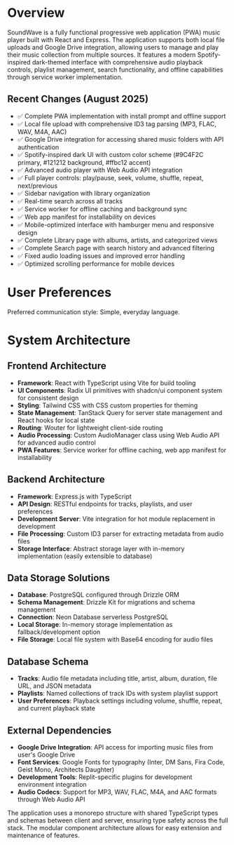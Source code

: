 # Overview

SoundWave is a fully functional progressive web application (PWA) music player built with React and Express. The application supports both local file uploads and Google Drive integration, allowing users to manage and play their music collection from multiple sources. It features a modern Spotify-inspired dark-themed interface with comprehensive audio playback controls, playlist management, search functionality, and offline capabilities through service worker implementation.

## Recent Changes (August 2025)
- ✅ Complete PWA implementation with install prompt and offline support
- ✅ Local file upload with comprehensive ID3 tag parsing (MP3, FLAC, WAV, M4A, AAC)
- ✅ Google Drive integration for accessing shared music folders with API authentication
- ✅ Spotify-inspired dark UI with custom color scheme (#9C4F2C primary, #121212 background, #ffbc12 accent)
- ✅ Advanced audio player with Web Audio API integration
- ✅ Full player controls: play/pause, seek, volume, shuffle, repeat, next/previous
- ✅ Sidebar navigation with library organization
- ✅ Real-time search across all tracks
- ✅ Service worker for offline caching and background sync
- ✅ Web app manifest for installability on devices
- ✅ Mobile-optimized interface with hamburger menu and responsive design
- ✅ Complete Library page with albums, artists, and categorized views
- ✅ Complete Search page with search history and advanced filtering
- ✅ Fixed audio loading issues and improved error handling
- ✅ Optimized scrolling performance for mobile devices

# User Preferences

Preferred communication style: Simple, everyday language.

# System Architecture

## Frontend Architecture
- **Framework**: React with TypeScript using Vite for build tooling
- **UI Components**: Radix UI primitives with shadcn/ui component system for consistent design
- **Styling**: Tailwind CSS with CSS custom properties for theming
- **State Management**: TanStack Query for server state management and React hooks for local state
- **Routing**: Wouter for lightweight client-side routing
- **Audio Processing**: Custom AudioManager class using Web Audio API for advanced audio control
- **PWA Features**: Service worker for offline caching, web app manifest for installability

## Backend Architecture
- **Framework**: Express.js with TypeScript
- **API Design**: RESTful endpoints for tracks, playlists, and user preferences
- **Development Server**: Vite integration for hot module replacement in development
- **File Processing**: Custom ID3 parser for extracting metadata from audio files
- **Storage Interface**: Abstract storage layer with in-memory implementation (easily extensible to database)

## Data Storage Solutions
- **Database**: PostgreSQL configured through Drizzle ORM
- **Schema Management**: Drizzle Kit for migrations and schema management
- **Connection**: Neon Database serverless PostgreSQL
- **Local Storage**: In-memory storage implementation as fallback/development option
- **File Storage**: Local file system with Base64 encoding for audio files

## Database Schema
- **Tracks**: Audio file metadata including title, artist, album, duration, file URL, and JSON metadata
- **Playlists**: Named collections of track IDs with system playlist support
- **User Preferences**: Playback settings including volume, shuffle, repeat, and current playback state

## External Dependencies
- **Google Drive Integration**: API access for importing music files from user's Google Drive
- **Font Services**: Google Fonts for typography (Inter, DM Sans, Fira Code, Geist Mono, Architects Daughter)
- **Development Tools**: Replit-specific plugins for development environment integration
- **Audio Codecs**: Support for MP3, WAV, FLAC, M4A, and AAC formats through Web Audio API

The application uses a monorepo structure with shared TypeScript types and schemas between client and server, ensuring type safety across the full stack. The modular component architecture allows for easy extension and maintenance of features.